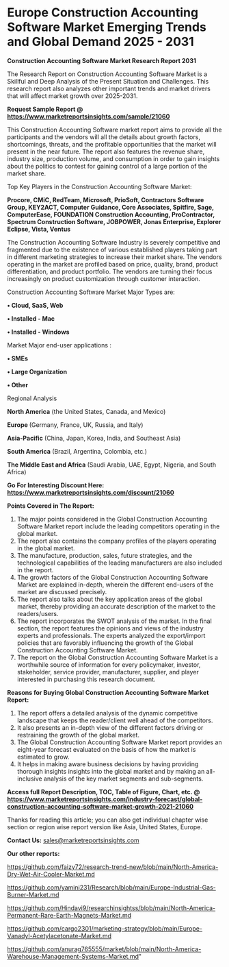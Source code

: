 # Europe Construction Accounting Software Market Emerging Trends and Global Demand 2025 - 2031

<strong>Construction Accounting Software Market Research Report 2031</strong>

The Research Report on Construction Accounting Software Market is a Skillful and Deep Analysis of the Present Situation and Challenges. This research report also analyzes other important trends and market drivers that will affect market growth over 2025-2031.

<strong>Request Sample Report @ <a href=https://www.marketreportsinsights.com/sample/21060>https://www.marketreportsinsights.com/sample/21060</a></strong>

This Construction Accounting Software market report aims to provide all the participants and the vendors will all the details about growth factors, shortcomings, threats, and the profitable opportunities that the market will present in the near future. The report also features the revenue share, industry size, production volume, and consumption in order to gain insights about the politics to contest for gaining control of a large portion of the market share.

Top Key Players in the Construction Accounting Software Market:

<strong>Procore, CMiC, RedTeam, Microsoft, PrioSoft, Contractors Software Group, KEY2ACT, Computer Guidance, Core Associates, Spitfire, Sage, ComputerEase, FOUNDATION Construction Accounting, ProContractor, Spectrum Construction Software, JOBPOWER, Jonas Enterprise, Explorer Eclipse, Vista, Ventus</strong>

The Construction Accounting Software Industry is severely competitive and fragmented due to the existence of various established players taking part in different marketing strategies to increase their market share. The vendors operating in the market are profiled based on price, quality, brand, product differentiation, and product portfolio. The vendors are turning their focus increasingly on product customization through customer interaction.

Construction Accounting Software Market Major Types are:

<strong>• Cloud, SaaS, Web

• Installed - Mac

• Installed - Windows</strong>

Market Major end-user applications :

<strong>• SMEs

• Large Organization

• Other</strong>

Regional Analysis

</u><strong><b>North America</b></strong> (the United States, Canada, and Mexico)

<strong><b>Europe </b></strong>(Germany, France, UK, Russia, and Italy)

<strong><b>Asia-Pacific</b></strong> (China, Japan, Korea, India, and Southeast Asia)

<strong><b>South America</b></strong> (Brazil, Argentina, Colombia, etc.)

<strong><b>The Middle East and Africa</b></strong> (Saudi Arabia, UAE, Egypt, Nigeria, and South Africa)

<strong>Go For Interesting Discount Here: <a href=https://www.marketreportsinsights.com/discount/21060>https://www.marketreportsinsights.com/discount/21060</a></strong>

<strong>Points Covered in The Report:</strong>
<ol>
  <li>The major points considered in the Global Construction Accounting Software Market report include the leading competitors operating in the global market.</li>
  <li>The report also contains the company profiles of the players operating in the global market.</li>
  <li>The manufacture, production, sales, future strategies, and the technological capabilities of the leading manufacturers are also included in the report.</li>
  <li>The growth factors of the Global Construction Accounting Software Market are explained in-depth, wherein the different end-users of the market are discussed precisely.</li>
  <li>The report also talks about the key application areas of the global market, thereby providing an accurate description of the market to the readers/users.</li>
  <li>The report incorporates the SWOT analysis of the market. In the final section, the report features the opinions and views of the industry experts and professionals. The experts analyzed the export/import policies that are favorably influencing the growth of the Global Construction Accounting Software Market.</li>
  <li>The report on the Global Construction Accounting Software Market is a worthwhile source of information for every policymaker, investor, stakeholder, service provider, manufacturer, supplier, and player interested in purchasing this research document.</li>
</ol>
<strong>Reasons for Buying Global Construction Accounting Software Market Report:</strong>

<ol>
  <li>The report offers a detailed analysis of the dynamic competitive landscape that keeps the reader/client well ahead of the competitors.</li>
  <li>It also presents an in-depth view of the different factors driving or restraining the growth of the global market.</li>
  <li>The Global Construction Accounting Software Market report provides an eight-year forecast evaluated on the basis of how the market is estimated to grow.</li>
  <li>It helps in making aware business decisions by having providing thorough insights insights into the global market and by making an all-inclusive analysis of the key market segments and sub-segments.</li>
</ol>
<strong>Access full Report Description, TOC, Table of Figure, Chart, etc. @ <a href=https://www.marketreportsinsights.com/industry-forecast/global-construction-accounting-software-market-growth-2021-21060>https://www.marketreportsinsights.com/industry-forecast/global-construction-accounting-software-market-growth-2021-21060</a></strong>


Thanks for reading this article; you can also get individual chapter wise section or region wise report version like Asia, United States, Europe.

<strong>Contact Us:</strong>
sales@marketreportsinsights.com

<strong>Our other reports:</strong>

<a href=https://github.com/faizy72/research-trend-new/blob/main/North-America-Dry-Wet-Air-Cooler-Market.md>https://github.com/faizy72/research-trend-new/blob/main/North-America-Dry-Wet-Air-Cooler-Market.md</a>

<a href=https://github.com/yamini231/Research/blob/main/Europe-Industrial-Gas-Burner-Market.md>https://github.com/yamini231/Research/blob/main/Europe-Industrial-Gas-Burner-Market.md</a>

<a href=https://github.com/Hindavi9/researchinsightss/blob/main/North-America-Permanent-Rare-Earth-Magnets-Market.md>https://github.com/Hindavi9/researchinsightss/blob/main/North-America-Permanent-Rare-Earth-Magnets-Market.md</a>

<a href=https://github.com/cargo2301/marketing-strategy/blob/main/Europe-Vanadyl-Acetylacetonate-Market.md>https://github.com/cargo2301/marketing-strategy/blob/main/Europe-Vanadyl-Acetylacetonate-Market.md</a>

<a href=https://github.com/anurag765555/market/blob/main/North-America-Warehouse-Management-Systems-Market.md>https://github.com/anurag765555/market/blob/main/North-America-Warehouse-Management-Systems-Market.md</a>"
